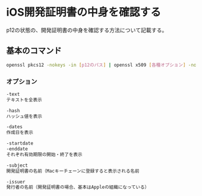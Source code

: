 # iOS開発証明書の中身を確認する
p12の状態の、開発証明書の中身を確認する方法について記載する。

## 基本のコマンド
```bash
openssl pkcs12 -nokeys -in [p12のパス] | openssl x509 [各種オプション] -noout
```

### オプション
```bash
-text
テキストを全表示

-hash
ハッシュ値を表示

-dates
作成日を表示

-startdate
-enddate
それぞれ有効期限の開始・終了を表示

-subject
開発証明書の名前（Macキーチェーンに登録すると表示される名前

-issuer
発行者の名前（開発証明書の場合、基本はAppleの組織になっている）
```